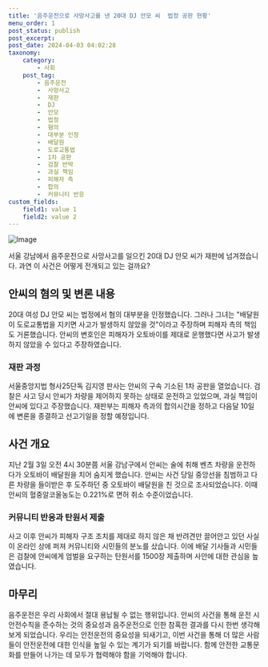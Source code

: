 ```yaml
---
title: '음주운전으로 사망사고를 낸 20대 DJ 안모 씨  법정 공판 현황'
menu_order: 1
post_status: publish
post_excerpt: 
post_date: 2024-04-03 04:02:28
taxonomy:
    category:
        - 사회
    post_tag:
        - 음주운전
        -  사망사고
        -  재판
        -  DJ
        -  안모
        -  법정
        -  혐의
        -  대부분 인정
        -  배달원
        -  도로교통법
        -  1차 공판
        -  검찰 반박
        -  과실 책임
        -  피해자 측
        -  합의
        -  커뮤니티 반응
custom_fields:
    field1: value 1
    field2: value 2
---
```


![Image](https://imgnews.pstatic.net/image/016/2024/04/02/20240402050506_0_20240402120701278.jpg?type=w647)

서울 강남에서 음주운전으로 사망사고를 일으킨 20대 DJ 안모 씨가 재판에 넘겨졌습니다. 과연 이 사건은 어떻게 전개되고 있는 걸까요?
## 안씨의 혐의 및 변론 내용
20대 여성 DJ 안모 씨는 법정에서 혐의 대부분을 인정했습니다. 그러나 그녀는 "배달원이 도로교통법을 지키면 사고가 발생하지 않았을 것"이라고 주장하며 피해자 측의 책임도 거론했습니다. 안씨의 변호인은 피해자가 오토바이를 제대로 운행했다면 사고가 발생하지 않았을 수 있다고 주장하였습니다.
### 재판 과정
서울중앙지법 형사25단독 김지영 판사는 안씨의 구속 기소된 1차 공판을 열었습니다. 검찰은 사고 당시 안씨가 차량을 제어하지 못하는 상태로 운전하고 있었으며, 과실 책임이 안씨에 있다고 주장했습니다. 재판부는 피해자 측과의 합의시간을 정하고 다음달 10일에 변론을 종결하고 선고기일을 정할 예정입니다.
## 사건 개요
지난 2월 3일 오전 4시 30분쯤 서울 강남구에서 안씨는 술에 취해 벤츠 차량을 운전하다가 오토바이 배달원을 치어 숨지게 했습니다. 안씨는 사건 당일 중앙선을 침범하고 다른 차량을 들이받은 후 도주하던 중 오토바이 배달원을 친 것으로 조사되었습니다. 이때 안씨의 혈중알코올농도는 0.221%로 면허 취소 수준이었습니다.
### 커뮤니티 반응과 탄원서 제출
사고 이후 안씨가 피해자 구조 조치를 제대로 하지 않은 채 반려견만 끌어안고 있던 사실이 온라인 상에 퍼져 커뮤니티와 시민들의 분노를 샀습니다. 이에 배달 기사들과 시민들은 검찰에 안씨에게 엄벌을 요구하는 탄원서를 1500장 제출하며 사안에 대한 관심을 높였습니다.
## 마무리
음주운전은 우리 사회에서 절대 용납될 수 없는 행위입니다. 안씨의 사건을 통해 운전 시 안전수칙을 준수하는 것의 중요성과 음주운전으로 인한 참혹한 결과를 다시 한번 생각해보게 되었습니다. 우리는 안전운전의 중요성을 되새기고, 이번 사건을 통해 더 많은 사람들이 안전운전에 대한 인식을 높일 수 있는 계기가 되기를 바랍니다. 함께 안전한 교통문화를 만들어 나가는 데 모두가 협력해야 함을 기억해야 합니다.
